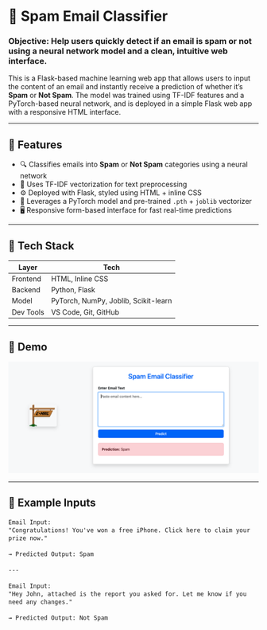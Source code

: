 # 📧 Spam Email Classifier

### Objective: Help users quickly detect if an email is spam or not using a neural network model and a clean, intuitive web interface.

This is a Flask-based machine learning web app that allows users to input the content of an email and instantly receive a prediction of whether it’s **Spam** or **Not Spam**. The model was trained using TF-IDF features and a PyTorch-based neural network, and is deployed in a simple Flask web app with a responsive HTML interface.

---

## 🚀 Features

- 🔍 Classifies emails into **Spam** or **Not Spam** categories using a neural network
- 🧠 Uses TF-IDF vectorization for text preprocessing
- ⚙️ Deployed with Flask, styled using HTML + inline CSS
- 🤖 Leverages a PyTorch model and pre-trained `.pth` + `joblib` vectorizer
- 🖥️ Responsive form-based interface for fast real-time predictions

---

## 🧰 Tech Stack

| Layer        | Tech                          |
|--------------|-------------------------------|
| Frontend     | HTML, Inline CSS              |
| Backend      | Python, Flask                 |
| Model        | PyTorch, NumPy, Joblib, Scikit-learn |
| Dev Tools    | VS Code, Git, GitHub          |

---

## 🧪 Demo
![Spam Email Classifier Demo](spam_demo.png)


---

## 📝 Example Inputs

```text
Email Input:
"Congratulations! You've won a free iPhone. Click here to claim your prize now."

→ Predicted Output: Spam

---

Email Input:
"Hey John, attached is the report you asked for. Let me know if you need any changes."

→ Predicted Output: Not Spam
